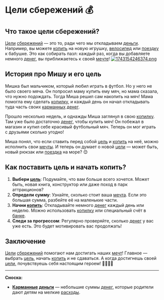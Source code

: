 # Цели сбережений 💰

## Что такое цели сбережений?
[Цели](saving.md) [сбережений](saving.md) — это то, ради чего мы откладываем [деньги](budget.md). Например, вы можете [копить](saving.md) на новую игрушку, [велосипед](insurance.md) или [поездку](saving.md) к бабушке. Это как собирать пазл: каждый раз, когда вы добавляете немного [денег](budget.md), вы приближаетесь к своей [мечте](expenses.md)!
[![1743154246374.png](https://i.postimg.cc/L4D0xx3t/1743154246374.png)](https://postimg.cc/mhcwDNqk)

## История про Мишу и его цель

Мишка был мальчиком, который любил играть в футбол. Но у него не было своего мяча. Он попросил маму купить ему мяч, но мама сказала, что нужно подождать. Тогда Миша решил сам накопить на мяч! Мама помогла ему сделать [копилку](saving.md), и каждый день он начал откладывать туда часть своих [карманных](budget.md) [денег](budget.md).

Прошло несколько недель, и однажды Миша заглянул в свою [копилку](saving.md). Там уже было достаточно [денег](budget.md), чтобы купить мяч! Он побежал в магазин и купил себе красивый футбольный мяч. Теперь он мог играть с друзьями сколько угодно!

Миша понял, что если ставить перед собой [цель](saving.md) и [копить](saving.md) на неё, можно исполнить свои [мечты](expenses.md). И теперь он думает о новой [цели](saving.md) — может быть, новый рюкзак или [поездка](saving.md) на море? 😊

## Как поставить цель и начать копить?
1. **Выбери [цель](saving.md)**: Подумайте, что вам больше всего хочется. Может быть, новая книга, конструктор или даже поход в парк аттракционов?
2. **Определи сумму**: Узнайте, сколько стоит ваша [мечта](expenses.md). Если это большая сумма, разбейте её на маленькие части.
3. **Начни [копить](saving.md)**: Откладывайте немного [денег](budget.md) каждый день или неделю. Можно использовать [копилку](saving.md) или специальный счёт в [банке](credit.md).
4. **Следи за прогрессом**: Регулярно проверяйте, сколько [денег](budget.md) у вас уже есть. Это будет мотивировать вас продолжать!

## Заключение
[Цели](saving.md) [сбережений](saving.md) помогают нам достигать наших [мечт](expenses.md)! Главное — выбрать [цель](saving.md), начать [копить](saving.md) и не сдаваться. А когда достигнешь своей [цели](saving.md), почувствуешь себя настоящим героем! 🦸‍♂️🦸‍♀️

---

**Сноска:**
- **[Карманные](budget.md) [деньги](budget.md)** — небольшие суммы [денег](budget.md), которые родители дают детям на мелкие [расходы](budget.md).